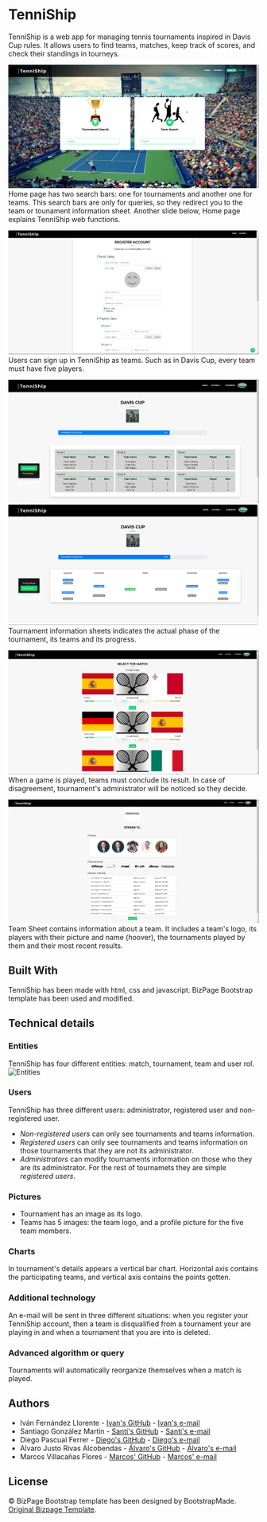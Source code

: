 # TenniShip

TenniShip is a web app for managing tennis tournaments inspired in Davis Cup rules. It allows users to find teams, matches, keep track of scores, and check their standings in tourneys. 

![Home Page](https://raw.githubusercontent.com/CodeURJC-DAW-2019-20/webapp2/master/BizPage/img/screenshots/index.png "Home Page")
Home page has two search bars: one for tournaments and another one for teams. This search bars are only for queries, so they redirect you to the team or tounament information sheet. Another slide below, Home page explains TenniShip web functions.

![Sign Up](https://raw.githubusercontent.com/CodeURJC-DAW-2019-20/webapp2/master/BizPage/img/screenshots/signup.png "Sign Up")
Users can sign up in TenniShip as teams. Such as in Davis Cup, every team must have five players.

![Tournament Sheet](https://raw.githubusercontent.com/CodeURJC-DAW-2019-20/webapp2/master/BizPage/img/screenshots/tsheetGP.png "Tournament Sheet")
![Tournament Sheet](https://raw.githubusercontent.com/CodeURJC-DAW-2019-20/webapp2/master/BizPage/img/screenshots/tsheetFP.png "Tournament Sheet")
Tournament information sheets indicates the actual phase of the tournament, its teams and its progress.

![Register Match](https://raw.githubusercontent.com/CodeURJC-DAW-2019-20/webapp2/master/BizPage/img/screenshots/registerMatch.png "Register Match")
When a game is played, teams must conclude its result. In case of disagreement, tournament's administrator will be noticed so they decide.

![Team Sheet](https://raw.githubusercontent.com/CodeURJC-DAW-2019-20/webapp2/master/BizPage/img/screenshots/teamSheet.png "Team Sheet")
Team Sheet contains information about a team. It includes a team's logo, its players with their picture and name (hoover), the tournaments played by them and their most recent results.

## Built With

TenniShip has been made with html, css and javascript. BizPage Bootstrap template has been used and modified.

## Technical details
### Entities
TenniShip has four different entities: match, tournament, team and user rol. 
![Entities](https://raw.githubusercontent.com/CodeURJC-DAW-2019-20/webapp2/tree/master/BizPage/img/diagrams/entities.png)

### Users
TenniShip has three different users: administrator, registered user and non-registered user.
+ _Non-registered users_ can only see tournaments and teams information.
+ _Registered users_ can only see tournaments and teams information on those tournaments that they are not its administrator.
+ _Administrators_ can modify tournaments information on those who they are its administrator. For the rest of tournamets they are simple _registered users_.

### Pictures
+ Tournament has an image as its logo.
+ Teams has 5 images: the team logo, and a profile picture for the five team members.

### Charts
In tournament's details appears a vertical bar chart. Horizontal axis contains the participating teams, and vertical axis contains the points gotten.

### Additional technology
An e-mail will be sent in three different situations: when you register your TenniShip account, then a team is disqualified from a tournament your are playing in and when a tournament that you are into is deleted.

### Advanced algorithm or query
Tournaments will automatically reorganize themselves when a match is played.


## Authors

* Iván Fernández Llorente - [Ivan's GitHub](https://github.com/IvanFernandezLlorente/ "IvanFernandezLlorente") - [Ivan's e-mail](mailto:i.fernandezl.2017@alumnos.urjc.es "Send e-mail")
* Santiago González Martin - [Santi's GitHub](https://github.com/SantiagoGnzlz/ "SantiagoGnzlz") - [Santi's e-mail](mailto:s.gonzalezm.2016@alumnos.urjc.es "Send e-mail")
* Diego Pascual Ferrer - [Diego's GitHub](https://github.com/Diegopasfer1909/ "Diegopasfer1909") - [Diego's e-mail](mailto:d.pascual.2017@alumnos.urjc.es "Send e-mail")
* Alvaro Justo Rivas Alcobendas - [Álvaro's GitHub](https://github.com/Varo412/ "Varo412") - [Álvaro's e-mail](mailto:aj.rivas.2017@alumnos.urjc.es "Send e-mail")
* Marcos Villacañas Flores - [Marcos' GitHub](https://github.com/MarcosVillacanas/ "MarcosVillacanas") - [Marcos' e-mail](mailto:m.villacanas.2017@alumnos.urjc.es "Send e-mail")

## License
© BizPage Bootstrap template has been designed by BootstrapMade. [Original Bizpage Template](https://bootstrapmade.com/demo/BizPage/ "Bizpage").

